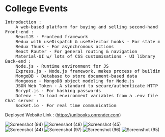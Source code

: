 # College Events
<pre>
Introduction : 
    A web-based platform for buying and selling second-hand books among college students. Built using MERN stack (MongoDB, Express, React, and Node.js), it offers a sleek interface with features like inbuilt chat powered by Socket.io and WhatsApp integration for real-time communication. Book listings include detailed information like subjects, publication details, price, and photos for informed decisions. Users can save posts for later review. Aiming to streamline the process of buying and selling textbooks on campus, providing an affordable resource for students.
Front-end : 
    ReactJS - Frontend framework
    Redux with useDispatch & useSelector hooks - For state management
    Redux Thunk - For asynchronous actions
    React Router - For general routing & navigation
    Material-UI w/ lots of CSS customisations - UI library
Back-end : 
    Node.js - Runtime environment for JS
    Express.js - Node.js framework, makes process of building APIs easier & faster
    MongoDB - Database to store document-based data
    Mongoose - MongoDB object modeling for Node.js
    JSON Web Token - A standard to secure/authenticate HTTP requests
    Bcrypt.js - For hashing passwords
    Dotenv - To load environment variables from a .env file
Chat server :
    Socket.io - For real time communication
</pre>
Deployed Website Link : (https://unibooks.onrender.com)

![Screenshot (94)](https://github.com/Sagarpatil1206/college_events_host/assets/86339914/f5e5213d-01bc-4f83-8f06-0fe178c2b403)
![Screenshot (48)](https://github.com/Sagarpatil1206/college_events_host/assets/86339914/7a8f20b5-a0fa-4e66-952e-5a5bbda15de4)
![Screenshot (45)](https://github.com/Sagarpatil1206/college_events_host/assets/86339914/35421e47-14b4-4313-968b-6dc0deafa373)
![Screenshot (44)](https://github.com/Sagarpatil1206/college_events_host/assets/86339914/353e6e78-fd15-4198-bf46-087aec0397dd)
![Screenshot (97)](https://github.com/Sagarpatil1206/college_events_host/assets/86339914/7ee1d8d0-6b32-4658-9395-d8159e462d43)
![Screenshot (96)](https://github.com/Sagarpatil1206/college_events_host/assets/86339914/e8134702-6fcc-4ba1-aaa5-3f7027a37712)
![Screenshot (95)](https://github.com/Sagarpatil1206/college_events_host/assets/86339914/02b107f5-2495-454c-bfea-bb6e6f2d21ac)
